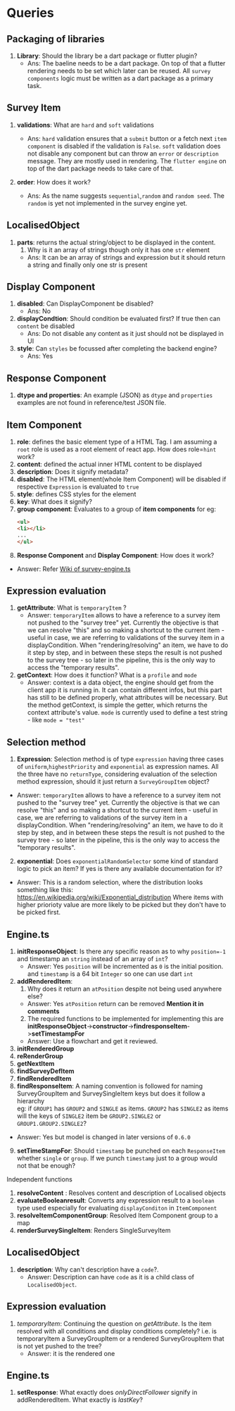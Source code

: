 # Queries

## Packaging of libraries

1. **Library**: Should the library be a dart package or flutter plugin?
   + Ans: The baeline needs to be a dart package. On top of that a flutter rendering needs to be set which later can be reused. All `survey components` logic must be written as a dart package as a primary task.

## Survey Item

1. **validations**: What are `hard` and `soft` validations
   + Ans: `hard` validation ensures that a `submit` button or a fetch next `item component` is disabled if the validation is `False`. `soft` validation does not disable any component but can throw an `error` or `description` message. They are mostly used in rendering. The `flutter engine` on top of the dart package needs to take care of that.
   
2. **order**: How does it work?
    + Ans: As the name suggests `sequential`,`random` and `random seed`. The `random` is yet not implemented in the survey engine yet. 
## LocalisedObject

1. **parts**: returns the actual string/object to be displayed in the content.
   1. Why is it an array of strings though only it has one `str` element
   + Ans: It can be an array of strings and expression but it should return a string and finally only one str is present

## Display Component

1. **disabled**: Can DisplayComponent be disabled?
   + Ans: No 
2. **displayCondtion**: Should condition be evaluated first? If true then can `content` be disabled
   + Ans: Do not disable any content as it just should not be displayed in UI
3. **style**: Can `styles` be focussed after completing the backend engine?
   + Ans: Yes

## Response Component
1. **dtype and properties**: An example (JSON) as `dtype` and `properties` examples are not found in reference/test JSON file.

## Item Component

1. **role**: defines the basic element type of a HTML Tag. I am assuming a `root` role is used as a root element of react app. How does role=`hint` work?
2. **content**: defined the actual inner HTML content to be displayed
3. **description**: Does it signify metadata?
4. **disabled**: The HTML element(whole Item Component) will be disabled if respective `Expression` is evaluated to `true`
5. **style**: defines CSS styles for the element
6. **key**: What does it signify?
7. **group component**: Evaluates to a group of **item components** for eg:
    ```html
   <ul>
   <li></li>
   ...
   </ul> 
   ```
8. **Response Component** and **Display Component**: How does it work?

+ Answer: Refer [Wiki of survey-engine.ts](https://github.com/influenzanet/survey-engine.ts/wiki/Components-of-a-survey-item#components-of-a-survey-item)

## Expression evaluation
1. **getAttribute**: What is `temporaryItem` ?
   + Answer: `temporaryItem` allows to have a reference to a survey item not pushed to the "survey tree" yet. Currently the objective is that we can resolve "this" and so making a shortcut to the current item - useful in case, we are referring to validations of the survey item in a displayCondition. When "rendering/resolving" an item, we have to do it step by step, and in between these steps the result is not pushed to the survey tree - so later in the pipeline, this is the only way to access the "temporary results".
2. **getContext**: How does it function? What is a `profile` and `mode`
   + Answer: context is a data object, the engine should get from the client app it is running in. It can contain different infos, but this part has still to be defined properly, what attributes will be necessary. But the method getContext, is simple the getter, which returns the context attribute's value. `mode` is currently used to define a test string - like `mode = "test"`

## Selection method
1. **Expression**: Selection method is of type `expression` having three cases of `uniform`,`highestPriority` and `exponential` as expression names. All the three have no `returnType`, considering evaluation of the selection method expression, should it just return a `SurveyGroupItem` object?
 + Answer: `temporaryItem` allows to have a reference to a survey item not pushed to the "survey tree" yet. Currently the objective is that we can resolve "this" and so making a shortcut to the current item - useful in case, we are referring to validations of the survey item in a displayCondition. When "rendering/resolving" an item, we have to do it step by step, and in between these steps the result is not pushed to the survey tree - so later in the pipeline, this is the only way to access the "temporary results".

2. **exponential**: Does `exponentialRandomSelector` some kind of standard logic to pick an item? If yes is there any available documentation for it?
+ Answer: This is a random selection, where the distribution looks something like this: https://en.wikipedia.org/wiki/Exponential_distribution
Where items with higher priorioty value are more likely to be picked but they don't have to be picked first. 


## Engine.ts
1. **initResponseObject**: Is there any specific reason as to why `position=-1` and timestamp an `string` instead of an array of `int`?
   + Answer: Yes `position` will be incremented as `0` is the initial position. and `timestamp` is a 64 bit `Integer` so one can use dart `int`
2. **addRenderedItem**: 
   1. Why does it return an `atPosition` despite not being used anywhere else?
   + Answer: Yes `atPosition` return can be removed __Mention it in comments__
   2. The required functions to be implemented for implementing this are **initResponseObject**->**constructor**->**findresponseItem**->**setTimestampFor**
   + Answer: Use a flowchart and get it reviewed.
3. **initRenderedGroup**
4. **reRenderGroup**
5. **getNextItem**
6. **findSurveyDefItem**
7. **findRenderedItem**
8. **findResponseItem**: A naming convention is followed for naming SurveyGroupItem and SurveySingleItem keys but does it follow a hierarchy  
eg:
if `GROUP1` has `GROUP2` and `SINGLE` as items.
`GROUP2` has `SINGLE2` as items
will the keys of `SINGLE2` item be `GROUP2.SINGLE2` or `GROUP1.GROUP2.SINGLE2`?
+ Answer: Yes but model is changed in later versions of `0.6.0`
9. **setTimeStampFor**: Should `timestamp` be punched on each `ResponseItem` whether `single` or `group`. If we punch `timestamp` just to a group would not that be enough? 


Independent functions
1. **resolveContent** : Resolves content and description of Localised objects
2. **evaluateBooleanresult**: Converts any expression result to a `boolean` type used especially for evaluating `displayConditon` in `ItemComponent`
3. **resolveItemComponentGroup**: Resolved Item Component group to a map
4. **renderSurveySingleItem**: Renders SingleSurveyItem

## LocalisedObject
1. **description**: Why can't description have a `code`?.
   + Answer: Description can have `code` as it is a child class of `LocalisedObject`. 

## Expression evaluation
1. *temporaryItem*: Continuing the question on *getAttribute*. Is the item resolved with all conditions and display conditions completely? i.e. is temporaryItem a SurveyGroupItem or a rendered SurveyGroupItem that is not yet pushed to the tree?
   + Answer: it is the rendered one
## Engine.ts
1. **setResponse**: What exactly does _onlyDirectFollower_ signify in addRenderedItem. What exactly is _lastKey_?






 
  

